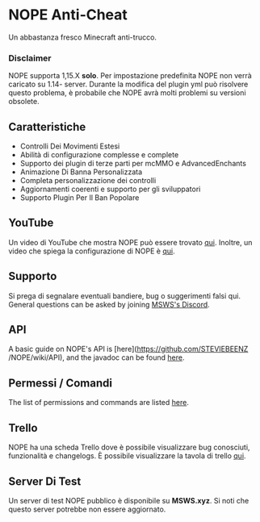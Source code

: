 # NOPE Anti-Cheat
Un abbastanza fresco Minecraft anti-trucco.

### Disclaimer
NOPE supporta 1,15.X **solo**. Per impostazione predefinita NOPE non verrà caricato su 1.14- server. Durante la modifica del plugin yml può risolvere questo problema, è probabile che NOPE avrà molti problemi su versioni obsolete.

## Caratteristiche
* Controlli Dei Movimenti Estesi
* Abilità di configurazione complesse e complete
* Supporto dei plugin di terze parti per mcMMO e AdvancedEnchants
* Animazione Di Banna Personalizzata
* Completa personalizzazione dei controlli
* Aggiornamenti coerenti e supporto per gli sviluppatori
* Supporto Plugin Per Il Ban Popolare

## YouTube
Un video di YouTube che mostra NOPE può essere trovato [qui](https://www.youtube.com/watch?v=QNumBz-Phwg). Inoltre, un video che spiega la configurazione di NOPE è [qui](https://www.youtube.com/watch?v=XVuXKsJEAkQ).

## Supporto
Si prega di segnalare eventuali bandiere, bug o suggerimenti falsi qui. General questions can be asked by joining [MSWS's Discord](https://nope.msws.xyz/discord).

## API
A basic guide on NOPE's API is \[here\](https://github.com/STEVIEBEENZ /NOPE/wiki/API), and the javadoc can be found [here](http://docs.msws.xyz).

## Permessi / Comandi
The list of permissions and commands are listed [here](https://github.com/STEVIEBEENZ/NOPE/wiki/Permissions).

## Trello
NOPE ha una scheda Trello dove è possibile visualizzare bug conosciuti, funzionalità e changelogs. È possibile visualizzare la tavola di trello [qui](https://nope.msws.xyz/trello).

## Server Di Test
Un server di test NOPE pubblico è disponibile su **MSWS.xyz**. Si noti che questo server potrebbe non essere aggiornato.
